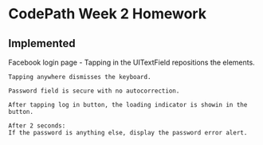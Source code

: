 CodePath Week 2 Homework
===========================

Implemented
-----------

Facebook login page -
    Tapping in the UITextField repositions the elements.
    
    Tapping anywhere dismisses the keyboard.
    
    Password field is secure with no autocorrection.
    
    After tapping log in button, the loading indicator is showin in the button. 
    
    After 2 seconds: 
    If the password is anything else, display the password error alert.
